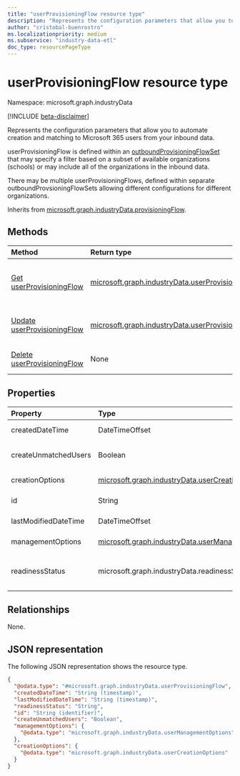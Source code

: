 ```yaml
---
title: "userProvisioningFlow resource type"
description: "Represents the configuration parameters that allow you to automate creation and matching to Microsoft 365 users from your inbound data."
author: "cristobal-buenrostro"
ms.localizationpriority: medium
ms.subservice: "industry-data-etl"
doc_type: resourcePageType
---
```


# userProvisioningFlow resource type

Namespace: microsoft.graph.industryData

[!INCLUDE [beta-disclaimer](../../includes/beta-disclaimer.md)]

Represents the configuration parameters that allow you to automate creation and matching to Microsoft 365 users from your inbound data.

userProvisioningFlow is defined within an [outboundProvisioningFlowSet](industrydata-outboundprovisioningflowset.md) that may specify a filter based on a subset of available organizations (schools) or may include all of the organizations in the inbound data.

There may be multiple userProvisioningFlows, defined within separate outboundProvsioningFlowSets allowing different configurations for different organizations.

Inherits from [microsoft.graph.industryData.provisioningFlow](industrydata-provisioningflow.md).

## Methods

| Method                                                                                | Return type                                                                                                       | Description                                                                                                                                               |
| :------------------------------------------------------------------------------------ | :---------------------------------------------------------------------------------------------------------------- | :-------------------------------------------------------------------------------------------------------------------------------------------------------- |
| [Get userProvisioningFlow](../api/industrydata-userprovisioningflow-get.md)          | [microsoft.graph.industryData.userProvisioningFlow](industrydata-userprovisioningflow.md)            | Read the properties and relationships of an userprovisioningflow object. |
| [Update userProvisioningFlow](../api/industrydata-userprovisioningflow-update.md)   | [microsoft.graph.industryData.userProvisioningFlow](industrydata-userprovisioningflow.md)            | Update the properties of an userprovisioningflow object.                 |
| [Delete userProvisioningFlow](../api/industrydata-userprovisioningflow-delete.md)   | None                                                                                                              | Delete an userprovisioningflow object.                                   |

## Properties

| Property             | Type                                                                                                     | Description                                                                                                                                                                                                         |
| :------------------- | :------------------------------------------------------------------------------------------------------- | :------------------------------------------------------------------------------------------------------------------------------------------------------------------------------------------------------------------ |
| createdDateTime      | DateTimeOffset                                                                                           | Inherited from [microsoft.graph.industryData.provisioningFlow](industrydata-provisioningflow.md).                                                                                                      |
| createUnmatchedUsers | Boolean                                                                                                  | A boolean choice indicating whether unmatched users should be created or ignored.                                                                                                                                    |
| creationOptions      | [microsoft.graph.industryData.userCreationOptions](industrydata-usercreationoptions.md)     | The different management choices for the new users to be provisioned.                                                                                                                                                |
| id                   | String                                                                                                   | Inherited from [microsoft.graph.industryData.provisioningFlow](industrydata-provisioningflow.md).                                                                                                      |
| lastModifiedDateTime | DateTimeOffset                                                                                           | Inherited from [microsoft.graph.industryData.provisioningFlow](industrydata-provisioningflow.md).                                                                                                      |
| managementOptions    | [microsoft.graph.industryData.userManagementOptions](industrydata-usermanagementoptions.md) | The different attribute choices for all the users to be considered.                                                                                                                                                  |
| readinessStatus      | microsoft.graph.industryData.readinessStatus                                                             | Inherited from [microsoft.graph.industryData.provisioningFlow](industrydata-provisioningflow.md). The possible values are: `notReady`, `ready`, `failed`, `disabled`, `expired`, `unknownFutureValue`. |

## Relationships

None.

## JSON representation

The following JSON representation shows the resource type.

<!-- {
  "blockType": "resource",
  "keyProperty": "id",
  "@odata.type": "microsoft.graph.industryData.userProvisioningFlow",
  "baseType": "microsoft.graph.industryData.provisioningFlow",
  "openType": false
}
-->

```json
{
  "@odata.type": "#microsoft.graph.industryData.userProvisioningFlow",
  "createdDateTime": "String (timestamp)",
  "lastModifiedDateTime": "String (timestamp)",
  "readinessStatus": "String",
  "id": "String (identifier)",
  "createUnmatchedUsers": "Boolean",
  "managementOptions": {
    "@odata.type": "microsoft.graph.industryData.userManagementOptions"
  },
  "creationOptions": {
    "@odata.type": "microsoft.graph.industryData.userCreationOptions"
  }
}
```
